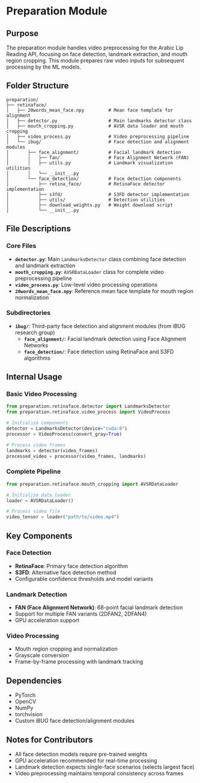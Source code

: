 # Preparation Module

## Purpose
The preparation module handles video preprocessing for the Arabic Lip Reading API, focusing on face detection, landmark extraction, and mouth region cropping. This module prepares raw video inputs for subsequent processing by the ML models.

## Folder Structure
```
preparation/
├── retinaface/
│   ├── 20words_mean_face.npy         # Mean face template for alignment
│   ├── detector.py                   # Main landmarks detector class
│   ├── mouth_cropping.py             # AVSR data loader and mouth cropping
│   ├── video_process.py              # Video preprocessing pipeline
│   └── ibug/                         # Face detection and alignment modules
│       ├── face_alignment/           # Facial landmark detection
│       │   ├── fan/                  # Face Alignment Network (FAN)
│       │   ├── utils.py              # Landmark visualization utilities
│       │   └── __init__.py
│       └── face_detection/           # Face detection components
│           ├── retina_face/          # RetinaFace detector implementation
│           ├── s3fd/                 # S3FD detector implementation
│           ├── utils/                # Detection utilities
│           ├── download_weights.py   # Weight download script
│           └── __init__.py
```

## File Descriptions

### Core Files
- **`detector.py`**: Main `LandmarksDetector` class combining face detection and landmark extraction
- **`mouth_cropping.py`**: `AVSRDataLoader` class for complete video preprocessing pipeline
- **`video_process.py`**: Low-level video processing operations
- **`20words_mean_face.npy`**: Reference mean face template for mouth region normalization

### Subdirectories
- **`ibug/`**: Third-party face detection and alignment modules (from iBUG research group)
  - **`face_alignment/`**: Facial landmark detection using Face Alignment Networks
  - **`face_detection/`**: Face detection using RetinaFace and S3FD algorithms

## Internal Usage

### Basic Video Processing
```python
from preparation.retinaface.detector import LandmarksDetector
from preparation.retinaface.video_process import VideoProcess

# Initialize components
detector = LandmarksDetector(device="cuda:0")
processor = VideoProcess(convert_gray=True)

# Process video frames
landmarks = detector(video_frames)
processed_video = processor(video_frames, landmarks)
```

### Complete Pipeline
```python
from preparation.retinaface.mouth_cropping import AVSRDataLoader

# Initialize data loader
loader = AVSRDataLoader()

# Process video file
video_tensor = loader("path/to/video.mp4")
```

## Key Components

### Face Detection
- **RetinaFace**: Primary face detection algorithm
- **S3FD**: Alternative face detection method
- Configurable confidence thresholds and model variants

### Landmark Detection
- **FAN (Face Alignment Network)**: 68-point facial landmark detection
- Support for multiple FAN variants (2DFAN2, 2DFAN4)
- GPU acceleration support

### Video Processing
- Mouth region cropping and normalization
- Grayscale conversion
- Frame-by-frame processing with landmark tracking

## Dependencies
- PyTorch
- OpenCV
- NumPy
- torchvision
- Custom iBUG face detection/alignment modules

## Notes for Contributors
- All face detection models require pre-trained weights
- GPU acceleration recommended for real-time processing
- Landmark detection expects single-face scenarios (selects largest face)
- Video preprocessing maintains temporal consistency across frames
